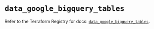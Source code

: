# `data_google_bigquery_tables`

Refer to the Terraform Registry for docs: [`data_google_bigquery_tables`](https://registry.terraform.io/providers/hashicorp/google/6.33.0/docs/data-sources/bigquery_tables).
